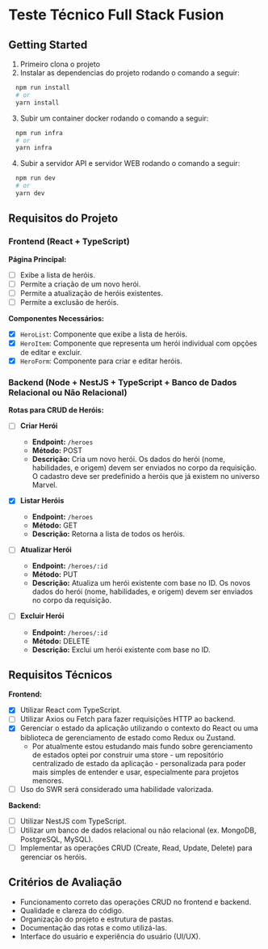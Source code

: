 # Teste Técnico Full Stack Fusion

## Getting Started

1. Primeiro clona o projeto
2. Instalar as dependencias do projeto rodando o comando a seguir:

```bash
  npm run install
  # or
  yarn install
```

3. Subir um container docker rodando o comando a seguir:

```bash
  npm run infra
  # or
  yarn infra
```

4. Subir a servidor API e servidor WEB rodando o comando a seguir:

```bash
  npm run dev
  # or
  yarn dev
```

## Requisitos do Projeto

### Frontend (React + TypeScript)

**Página Principal:**

- [ ] Exibe a lista de heróis.
- [ ] Permite a criação de um novo herói.
- [ ] Permite a atualização de heróis existentes.
- [ ] Permite a exclusão de heróis.

**Componentes Necessários:**

- [x] `HeroList`: Componente que exibe a lista de heróis.
- [x] `HeroItem`: Componente que representa um herói individual com opções de editar e excluir.
- [x] `HeroForm`: Componente para criar e editar heróis.

### Backend (Node + NestJS + TypeScript + Banco de Dados Relacional ou Não Relacional)

**Rotas para CRUD de Heróis:**

- [ ] **Criar Herói**
  - **Endpoint:** `/heroes`
  - **Método:** POST
  - **Descrição:** Cria um novo herói. Os dados do herói (nome, habilidades, e origem) devem ser enviados no corpo da requisição. O cadastro deve ser predefinido a heróis que já existem no universo Marvel.

- [x] **Listar Heróis**
  - **Endpoint:** `/heroes`
  - **Método:** GET
  - **Descrição:** Retorna a lista de todos os heróis.

- [ ] **Atualizar Herói**
  - **Endpoint:** `/heroes/:id`
  - **Método:** PUT
  - **Descrição:** Atualiza um herói existente com base no ID. Os novos dados do herói (nome, habilidades, e origem) devem ser enviados no corpo da requisição.

- [ ] **Excluir Herói**
  - **Endpoint:** `/heroes/:id`
  - **Método:** DELETE
  - **Descrição:** Exclui um herói existente com base no ID.

## Requisitos Técnicos

**Frontend:**

- [x] Utilizar React com TypeScript.
- [ ] Utilizar Axios ou Fetch para fazer requisições HTTP ao backend.
- [x] Gerenciar o estado da aplicação utilizando o contexto do React ou uma biblioteca de gerenciamento de estado como Redux ou Zustand.
  - Por atualmente estou estudando mais fundo sobre gerenciamento de estados optei por construir uma store - um repositório centralizado de estado da aplicação - personalizada para poder mais simples de entender e usar, especialmente para projetos menores.
- [ ] Uso do SWR será considerado uma habilidade valorizada.

**Backend:**

- [ ] Utilizar NestJS com TypeScript.
- [ ] Utilizar um banco de dados relacional ou não relacional (ex. MongoDB, PostgreSQL, MySQL).
- [ ] Implementar as operações CRUD (Create, Read, Update, Delete) para gerenciar os heróis.

## Critérios de Avaliação

- Funcionamento correto das operações CRUD no frontend e backend.
- Qualidade e clareza do código.
- Organização do projeto e estrutura de pastas.
- Documentação das rotas e como utilizá-las.
- Interface do usuário e experiência do usuário (UI/UX).

